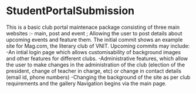# StudentPortalSubmission
This is a basic club portal maintenace package consisting of three main websites :- main, post and event ; Allowing the user to post details about upcoming events and feature them.
The initial commit shows an example site for Mag.com, the literary club of VNIT.
Upcoming commits may include:
-An intial login page which allows customisability of background images and other features for different clubs.
-Administrative features, which allow the user to make changes in the administration of the club (election of the president, change of teacher in charge, etc) or change in contact details (email id, phone numbers)
-Changing the background of the site as per club requirements and the gallery
Navigation begins via the main page.
